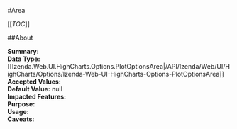 #Area

[[_TOC_]]

##About

**Summary:**   
**Data Type:** [[Izenda.Web.UI.HighCharts.Options.PlotOptionsArea|/API/Izenda/Web/UI/HighCharts/Options/Izenda-Web-UI-HighCharts-Options-PlotOptionsArea]]  
**Accepted Values:**   
**Default Value:** null  
**Impacted Features:**   
**Purpose:**   
**Usage:**   
**Caveats:**   

